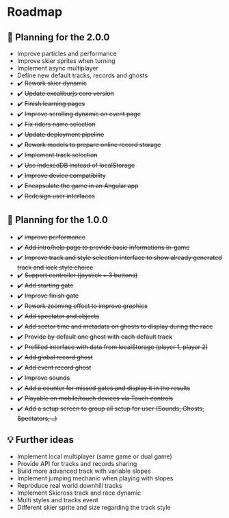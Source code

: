 # Roadmap

## :calendar: Planning for the 2.0.0
- Improve particles and performance
- Improve skier sprites when turning
- Implement async multiplayer
- Define new default tracks, records and ghosts
- ✔️ ~~Rework skier dynamic~~
- ✔️ ~~Update excaliburjs core version~~
- ✔️ ~~Finish learning pages~~
- ✔️ ~~Improve scrolling dynamic on event page~~
- ✔️ ~~Fix riders name selection~~
- ✔️ ~~Update deployment pipeline~~
- ✔️ ~~Rework models to prepare online record storage~~
- ✔️ ~~Implement track selection~~
- ✔️ ~~Use indexedDB instead of localStorage~~
- ✔️ ~~Improve device compatibility~~
- ✔️ ~~Encapsulate the game in an Angular app~~
- ✔️ ~~Redesign user interfaces~~

## :calendar: Planning for the 1.0.0
- ✔️ ~~improve performance~~
- ✔️ ~~Add intro/help page to provide basic informations in-game~~
- ✔️ ~~Improve track and style selection interface to show already generated track and lock style choice~~
- ✔️ ~~Support controller (joystick + 3 buttons)~~
- ✔️ ~~Add starting gate~~
- ✔️ ~~Improve finish gate~~
- ✔️ ~~Rework zooming effect to improve graphics~~
- ✔️ ~~Add spectator and objects~~
- ✔️ ~~Add sector time and metadata on ghosts to display during the race~~
- ✔️ ~~Provide by default one ghost with each default track~~
- ✔️ ~~Prefilled interface with data from localStorage (player 1, player 2)~~
- ✔️ ~~Add global record ghost~~
- ✔️ ~~Add event record ghost~~
- ✔️ ~~Improve sounds~~
- ✔️ ~~Add a counter for missed gates and display it in the results~~
- ✔️ ~~Playable on mobile/touch devices via Touch controls~~
- ✔️ ~~Add a setup screen to group all setup for user (Sounds, Ghosts, Spectators, ..)~~

## :bulb: Further ideas
- Implement local multiplayer (same game or dual game)
- Provide API for tracks and records sharing
- Build more advanced track with variable slopes
- Implement jumping mechanic when playing with slopes
- Reproduce real world downhill tracks
- Implement Skicross track and race dynamic
- Multi styles and tracks event
- Different skier sprite and size regarding the track style
